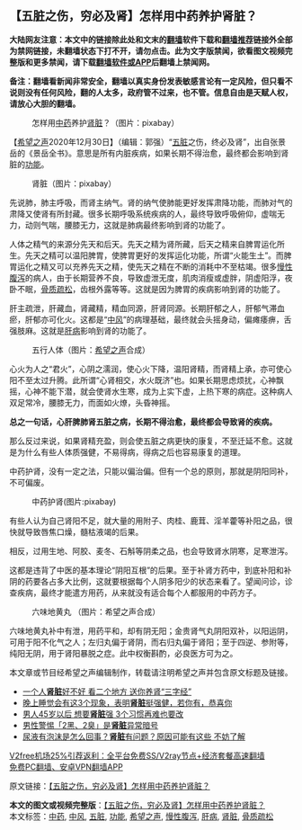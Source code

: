  <h2>【五脏之伤，穷必及肾】怎样用中药养护肾脏？</h2> <p class="notice"><b>大陆网友注意：本文中的链接除此处和文末的<a href="https://github.com/bannedbook/fanqiang" >翻墙</a>软件下载和<a href="https://github.com/killgcd/justmysocks/blob/master/README.md">翻墙推荐</a>链接外全部为禁网链接，未翻墙状态下打不开，请勿点击。此为文字版禁闻，欲看图文视频完整版和更多禁闻，请下载<a href="https://github.com/bannedbook/fanqiang">翻墙软件或APP</a>后翻墙上禁闻网。</p><p>备注：翻墙看新闻非常安全，翻墙以真实身份发表敏感言论有一定风险，但只看不说则没有任何风险，翻的人太多，政府管不过来，也不管。信息自由是天赋人权，请放心大胆的翻墙。</b></p>  <div class="entry"> <figure> <p><figcaption>怎样用<a href="https://www.bannedbook.org/bnews/tag/%E4%B8%AD%E8%8D%AF/" class="st_tag internal_tag" rel="tag" title="标签 中药 下的日志">中药</a>养护<a href="https://www.bannedbook.org/bnews/tag/%e8%82%be%e8%84%8f/" class="st_tag internal_tag" rel="tag" title="标签 肾脏 下的日志">肾脏</a>？（图片：pixabay）</figcaption></figure> <p>【<span class='wp_keywordlink_affiliate'><a href="https://www.soundofhope.org" title="希望之声" target="_blank">希望之声</a></span>2020年12月30日】（编辑：郭强）“<a href="https://www.bannedbook.org/bnews/tag/%e4%ba%94%e8%84%8f/" class="st_tag internal_tag" rel="tag" title="标签 五脏 下的日志">五脏</a>之伤，终必及肾”，出自张景岳的《景岳全书》。意思是所有内脏疾病，如果长期不得治愈，最终都会影响到肾脏的<a href="https://www.bannedbook.org/bnews/tag/%E5%8A%9F%E8%83%BD/" class="st_tag internal_tag" rel="tag" title="标签 功能 下的日志">功能</a>。</p> <figure><figcaption>肾脏（图片：pixabay）</figcaption></figure> <p>先说肺，肺主呼吸，而肾主纳气。肾的纳气使肺能更好发挥肃降功能，而肺对气的肃降又使肾有所封藏。很多长期呼吸系统疾病的人，最终导致呼吸俯仰，虚喘无力，动则气喘，腰膝无力，这就是肺病最终影响到肾的功能了。</p> <p>人体之精气的来源分先天和后天。先天之精为肾所藏，后天之精来自脾胃运化所生。先天之精可以温阳脾胃，使脾胃更好的发挥运化功能，所谓“火能生土”。而脾胃运化之精又可以充养先天之精，使先天之精在不断的消耗中不至枯竭。很多<a href="https://www.bannedbook.org/bnews/tag/%e6%85%a2%e6%80%a7%e8%85%b9%e6%b3%bb/" class="st_tag internal_tag" rel="tag" title="标签 慢性腹泻 下的日志">慢性腹泻</a>的病人，由于长期营养不良，导致虚泄无度，肌肉消瘦或虚胖，阴虚阳浮，夜卧不眠，<a href="https://www.bannedbook.org/bnews/tag/%E9%AA%A8%E8%B4%A8%E7%96%8F%E6%9D%BE/" class="st_tag internal_tag" rel="tag" title="标签 骨质疏松 下的日志">骨质疏松</a>，齿根外露等等。这就是因为脾胃的疾病影响到肾的功能了。</p>  <p>肝主疏泄，肝藏血，肾藏精，精血同源，肝肾同源。长期肝郁之人，肝郁气滞血瘀，肝郁亦可化火。这都是“<a href="https://www.bannedbook.org/bnews/tag/%E4%B8%AD%E9%A3%8E/" class="st_tag internal_tag" rel="tag" title="标签 中风 下的日志">中风</a>”的病理基础，最终就会头摇身动，偏瘫痿痹，舌强肢麻。这就是<a href="https://www.bannedbook.org/bnews/tag/%E8%82%9D%E7%97%85/" class="st_tag internal_tag" rel="tag" title="标签 肝病 下的日志">肝病</a>影响到肾的功能了。</p> <figure><figcaption>五行人体（图片：<a href="https://www.bannedbook.org/bnews/tag/%e5%b8%8c%e6%9c%9b%e4%b9%8b%e5%a3%b0/" class="st_tag internal_tag" rel="tag" title="标签 希望之声 下的日志">希望之声</a>合成）</figcaption></figure> <p>心火为人之“君火”，心阴之濡润，使心火下降，温阳肾精，而肾精上承，亦可使心阳不至太过升腾。此所谓“心肾相交，水火既济”也。如果长期思虑烦扰，心神飘摇，心神不能下潜，就会使肾水生寒，成为上实下虚，上热下寒的病症。这种病人双足常冷，腰膝无力，而面如火燎，头昏神摇。</p> <p><strong>总之一句话，心肝脾肺肾五脏之病，长期不得治愈，最终都会导致肾的疾病。</strong></p>  <p>那么反过来说，如果肾精充盈，则会使五脏之病更快的康复，不至迁延不愈。这就是为什么有些人体质强健，不易得病，得病之后也容易康复的道理。</p> <p>中药护肾，没有一定之法，只能以偏治偏。但有一个总的原则，那就是阴阳同补，不可偏废。</p> <figure><figcaption>中药护肾(图片:pixabay)</figcaption></figure> <p>有些人认为自己肾阳不足，就大量的用附子、肉桂、鹿茸、淫羊藿等补阳之品，很快就导致唇焦口燥，髓枯液竭的后果。</p>  <p>相反，过用生地、阿胶、麦冬、石斛等阴柔之品，也会导致肾水阴寒，足寒泄泻。</p> <p>这都是违背了中医的基本理论“阴阳互根”的后果。至于补肾方药中，到底补阳和补阴的药要各占多大比例，这就要根据每个人阴多阳少的状态来看了。望闻问诊，诊查疾病，最终才能遣方用药，从来就没有适合每个人都服用的中药方子。</p> <figure><figcaption>六味地黄丸 （图片：希望之声合成）</figcaption></figure> <p>六味地黄丸补中有泄，用药平和，却有阴无阳；金贵肾气丸阴阳双补，以阳运阴，可用于阳不化气之人；左归丸偏于肾阴，而右归丸偏于肾阳；至于四逆、参附等，纯阳无阴，用于肾阳暴脱之症。此中权衡斟酌，必良医方可为之。</p>  <p>本文章或节目经希望之声编辑制作，转载请注明希望之声并包含原文标题及链接。</p> <ul class='op-related-articles' title='相关阅读'> <li><a href='https://www.bannedbook.org/bnews/lifebaike/20201230/1457751.html' target='_blank'>一个人<b>肾脏</b>好不好 看二个地方 送你养肾“三字经”</a></li> <li><a href='https://www.bannedbook.org/bnews/health/20201230/1457581.html' target='_blank'>晚上睡觉会有这3个现象，表明<b>肾脏</b>挺强健，若你有，恭喜你</a></li> <li><a href='https://www.bannedbook.org/bnews/health/20201228/1456424.html' target='_blank'>男人45岁以后 想要<b>肾脏</b>强 3个习惯再难也要改</a></li> <li><a href='https://www.bannedbook.org/bnews/lifebaike/20201225/1454675.html' target='_blank'>男性警惕「2黑、2臭」是<b>肾脏</b>异常暗号</a></li> <li><a href='https://www.bannedbook.org/bnews/health/20201215/1448017.html' target='_blank'>尿液有泡沫是怎么回事？<b>肾脏</b>有问题？原因可能有这些 不妨了解</a></li> </ul> <p class="texttj"> <a href="https://github.com/bannedbook/fanqiang/wiki/V2ray%E6%9C%BA%E5%9C%BA" target="_blank">V2free机场25%引荐返利：全平台免费SS/V2ray节点+经济套餐高速翻墙</a><br/> <a href="https://github.com/bannedbook/fanqiang/wiki/%E7%A6%81%E9%97%BB%E7%BD%91%E5%AE%89%E5%8D%93%E7%BF%BB%E5%A2%99%E6%96%B0%E9%97%BBAPP" target="_blank">免费PC翻墙、安卓VPN翻墙APP</a></p><p>原文链接：<a class="src_link"  href="https://www.soundofhope.org/post/458008" target="_blank">【五脏之伤，穷必及肾】怎样用中药养护肾脏？</a></p><a name='sharetosocial'></a>       <div><b>本文的图文或视频完整版</b>：<a href='https://www.bannedbook.org/bnews/comments/20201230/1457863.html'>【五脏之伤，穷必及肾】怎样用中药养护肾脏？</a></div>  </div><!--END ENTRY--> <div class="postfooter"> <div>本文标签：<a href="https://www.bannedbook.org/bnews/tag/%E4%B8%AD%E8%8D%AF/" rel="tag">中药</a>, <a href="https://www.bannedbook.org/bnews/tag/%E4%B8%AD%E9%A3%8E/" rel="tag">中风</a>, <a href="https://www.bannedbook.org/bnews/tag/%e4%ba%94%e8%84%8f/" rel="tag">五脏</a>, <a href="https://www.bannedbook.org/bnews/tag/%E5%8A%9F%E8%83%BD/" rel="tag">功能</a>, <a href="https://www.bannedbook.org/bnews/tag/%e5%b8%8c%e6%9c%9b%e4%b9%8b%e5%a3%b0/" rel="tag">希望之声</a>, <a href="https://www.bannedbook.org/bnews/tag/%e6%85%a2%e6%80%a7%e8%85%b9%e6%b3%bb/" rel="tag">慢性腹泻</a>, <a href="https://www.bannedbook.org/bnews/tag/%E8%82%9D%E7%97%85/" rel="tag">肝病</a>, <a href="https://www.bannedbook.org/bnews/tag/%e8%82%be%e8%84%8f/" rel="tag">肾脏</a>, <a href="https://www.bannedbook.org/bnews/tag/%E9%AA%A8%E8%B4%A8%E7%96%8F%E6%9D%BE/" rel="tag">骨质疏松</a></div>  </div><!--END POSTFOOTER--> 